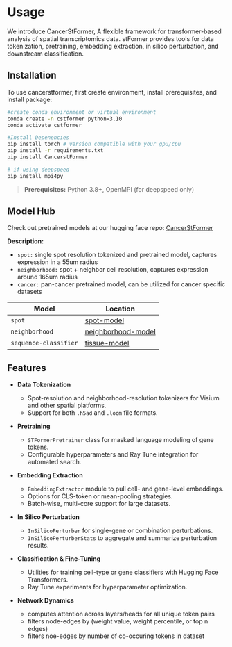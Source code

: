 # Usage

We introduce CancerStFormer, A flexible framework for transformer-based analysis of spatial transcriptomics data. stFormer provides tools for data tokenization, pretraining, embedding extraction, in silico perturbation, and downstream classification.

## Installation

To use cancerstformer, first create environment, install prerequisites, and install package:

```bash
#create conda environment or virtual environment
conda create -n cstformer python=3.10
conda activate cstformer

#Install Depenencies
pip install torch # version compatible with your gpu/cpu
pip install -r requirements.txt
pip install CancerstFormer

# if using deepspeed
pip install mpi4py
```
> **Prerequisites:** Python 3.8+, OpenMPI (for deepspeed only)


## Model Hub
Check out pretrained models at our hugging face repo:  [CancerStFormer](https://huggingface.co/Istrope/stFormer)

**Description:**
- `spot:` single spot resolution tokenized and pretrained model, captures expression in a 55um radius
- `neighborhood:` spot + neighbor cell resolution, captures expression around 165um radius
- `cancer:` pan-cancer pretrained model, can be utilized for cancer specific datasets

| Model | Location |
| --- | --- |
| `spot` |  [spot-model](https://huggingface.co/Istrope/stFormer/tree/main/models/spot) |
| `neighborhood` | [neighborhood-model](https://huggingface.co/Istrope/stFormer/tree/main/models/neighbor)  |
| `sequence-classifier` |  [tissue-model](https://huggingface.co/Istrope/stFormer/tree/main/models/tissue_classifier) |

## Features

- **Data Tokenization**

  - Spot-resolution and neighborhood-resolution tokenizers for Visium and other spatial platforms.
  - Support for both `.h5ad` and `.loom` file formats.

- **Pretraining**

  - `STFormerPretrainer` class for masked language modeling of gene tokens.
  - Configurable hyperparameters and Ray Tune integration for automated search.

- **Embedding Extraction**

  - `EmbeddingExtractor` module to pull cell- and gene-level embeddings.
  - Options for CLS-token or mean-pooling strategies.
  - Batch-wise, multi-core support for large datasets.

- **In Silico Perturbation**

  - `InSilicoPerturber` for single-gene or combination perturbations.
  - `InSilicoPerturberStats` to aggregate and summarize perturbation results.

- **Classification & Fine-Tuning**

  - Utilities for training cell-type or gene classifiers with Hugging Face Transformers.
  - Ray Tune experiments for hyperparameter optimization.
    
- **Network Dynamics**

  - computes attention across layers/heads for all unique token pairs
  - filters node-edges by (weight value, weight percentile, or top n edges)
  - filters noe-edges by number of co-occuring tokens in dataset
